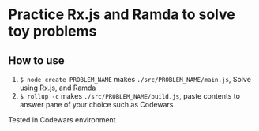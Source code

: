 # Practice Rx.js and Ramda to solve toy problems 

## How to use
1) `$ node create PROBLEM_NAME` makes `./src/PROBLEM_NAME/main.js`, Solve using Rx.js, and Ramda
2) `$ rollup -c` makes `./src/PROBLEM_NAME/build.js`, paste contents to answer pane of your choice such as Codewars


Tested in Codewars environment


